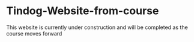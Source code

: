 # Tindog-Website-from-course
This website is currently under construction and will be completed as the course moves forward
